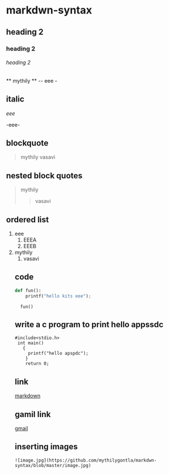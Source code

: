 # markdwn-syntax
## heading 2
### heading 2
###### heading 2
** mythily **
-- eee -
## italic
*eee*

-eee-
## blockquote
>mythily
>vasavi
## nested block quotes
>mythily
>>vasavi
## ordered list
1. eee
    1. EEEA
    2. EEEB
 2. mythily
    1. vasavi
    ## code
    ```python
    def fun():
        printf("hello kits eee");
    ```
    ```
      fun()
     ```
     ## write  a c program to print hello appssdc
     ```
     #include<stdio.h>
      int main()
        {
          printf("hello apspdc");
         }
         return 0;
      ```
      ## link
      [markdown](https://guides.github.com/features/mastering-markdown/)
      ## gamil link
    [gmail](https://mail.google.com/mail/u/0/#inbox)
    ## inserting images
        ![image.jpg](https://github.com/mythilygontla/markdwn-syntax/blob/master/image.jpg)
     
    
    
